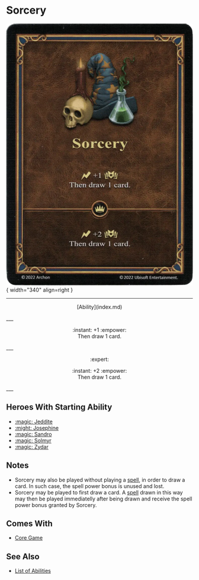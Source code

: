 # Sorcery

![Sorcery](../assets/abilities-sorcery.webp){ width="340" align=right }

___
<p style="text-align: center;" markdown>[Ability](index.md)</p>
___
<p style="text-align: center;" markdown>:instant: +1 :empower:<br>Then draw 1 card.</p>
___
<p style="text-align: center;" markdown> :expert: </p>

<p style="text-align: center;" markdown>:instant: +2 :empower:<br>Then draw 1 card.</p>
___


## Heroes With Starting Ability

- [:magic: Jeddite](../heroes/jeddite.md)
- [:might: Josephine](../heroes/josephine.md)
- [:magic: Sandro](../heroes/sandro.md)
- [:magic: Solmyr](../heroes/solmyr.md)
- [:magic: Zydar](../heroes/zydar.md)


## Notes

- Sorcery may also be played without playing a [spell](../spells/index.md), in order to draw a card. In such case, the spell power bonus is unused and lost.
- Sorcery may be played to first draw a card. A [spell](../spells/index.md) drawn in this way may then be played immediatelly after being drawn and receive the spell power bonus granted by Sorcery.


## Comes With

- [Core Game](../content/core_game.md)


## See Also

- [List of Abilities](index.md)
